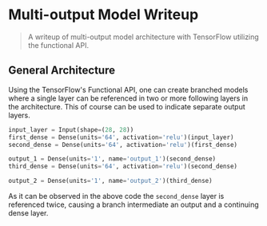 # Multi-output Model Writeup
> A writeup of multi-output model architecture with TensorFlow utilizing the functional API.

## General Architecture 

Using the TensorFlow's Functional API, one can create branched models where a single layer can be referenced in two or more following layers in the architecture. This of course can be used to indicate separate output layers.

```python
input_layer = Input(shape=(28, 28))
first_dense = Dense(units='64', activation='relu')(input_layer)
second_dense = Dense(units='64', activation='relu')(first_dense)

output_1 = Dense(units='1', name='output_1')(second_dense)
third_dense = Dense(units='64', activation='relu')(second_dense)

output_2 = Dense(units='1', name='output_2')(third_dense)
```

As it can be observed in the above code the `second_dense` layer is referenced twice, causing a branch intermediate an output and a continuing dense layer.
